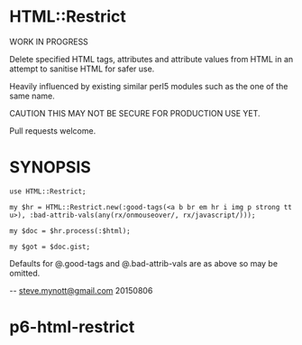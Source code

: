 HTML::Restrict
==============

WORK IN PROGRESS

Delete specified HTML tags, attributes and attribute values from HTML in an
attempt to sanitise HTML for safer use.

Heavily influenced by existing similar perl5 modules such as the one of the
same name.

CAUTION THIS MAY NOT BE SECURE FOR PRODUCTION USE YET.

Pull requests welcome.

SYNOPSIS
========

    use HTML::Restrict;

    my $hr = HTML::Restrict.new(:good-tags(<a b br em hr i img p strong tt u>), :bad-attrib-vals(any(rx/onmouseover/, rx/javascript/)));

    my $doc = $hr.process(:$html);

    my $got = $doc.gist;

Defaults for @.good-tags and @.bad-attrib-vals are as above so may be omitted.

-- steve.mynott@gmail.com 20150806

# p6-html-restrict
